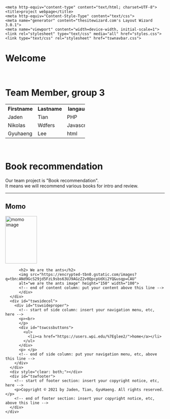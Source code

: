 <!DOCTYPE html>
<html lang="en">
  <head>
    <title> project webpage</title>
    
    <meta http-equiv="content-type" content="text/html; charset=UTF-8">
    <title>project webpage</title>
    <meta http-equiv="Content-Style-Type" content="text/css">
    <meta name="generator" content="thesitewizard.com's Layout Wizard 3.0.1">
    <meta name="viewport" content="width=device-width, initial-scale=1">
    <link rel="stylesheet" type="text/css" media="all" href="styles.css">
    <link type="text/css" rel="stylesheet" href="tswnavbar.css">
  </head>
  <body>
    <div id="tswcontainer">
      <div id="tswheader">
        <!-- start of header section: insert your logo, etc, here -->
        <h1>Welcome</h1>
        <p>&nbsp;</p>
        <!-- end of header section: insert your logo, etc, above this line -->
      </div>
      <div id="tswcontent">
        <div id="tswcontproper">
          <!-- start of content column: insert your content here -->
          <h1>Team Member, group 3</h1>
          <table style="width:50%">
            <tbody>
              <tr>
                <th>Firstname</th>
                <th>Lastname</th>
                <th>langauge</th>
              </tr>
              <tr>
                <td>Jaden</td>
                <td>Tian</td>
                <td>PHP</td>
              </tr>
              <tr>
                <td>Nikolas</td>
                <td>Wdfers</td>
                <td>Javascript</td>
              </tr>
              <tr>
                <td>Gyuhaeng</td>
                <td>Lee</td>
                <td>html</td>
              </tr>
            </tbody>
          </table>
          <p>&nbsp;</p>
          <h1> Book recommendation</h1>
          <p> Our team project is "Book recommendation".<br>
            It means we will recommend various books for intro and review. </p>
          <hr>
          <!-- start of project content -->
          <h2> Momo</h2>
          <img src="https://upload.wikimedia.org/wikipedia/en/6/60/Momo_English.jpg"
          alt="momo image" height="150" width="100">
          
          <h2> We are the ants</h2>
          <img src="https://encrypted-tbn0.gstatic.com/images?q=tbn:ANd9GcS29jd5FzL9sbs63UJ9AGzZ2v0QpcpUdXi2YQ&usqp=CAU"
          alt="we are the ants image" height="150" width="100">
          <!-- end of content column: put your content above this line --> 
          </div>
      </div>
      <div id="tswsidecol">
        <div id="tswsideproper">
          <!-- start of side column: insert your navigation menu, etc, here -->
          <p><br>
          </p>
          <div id="tswcssbuttons">
            <ul>
              <li><a href="https://users.wpi.edu/%7Eglee2/">home</a></li>
            </ul>
          </div>
          <p> </p>
          <!-- end of side column: put your navigation menu, etc, above this line -->
        </div>
      </div>
      <div style="clear: both;"></div>
      <div id="tswfooter">
        <!-- start of footer section: insert your copyright notice, etc, here -->
        <p>Copyright © 2021 by Jaden, Tian, GyuHaeng. All rights reserved.</p>
        <!-- end of footer section: insert your copyright notice, etc, above this line -->
      </div>
    </div>
    
  </body>
</html>
